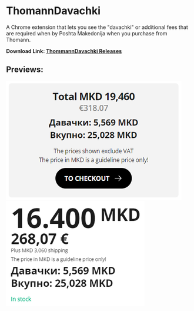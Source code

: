 # ThomannDavachki
A Chrome extension that lets you see the "davachki" or additional fees that are required when by Poshta Makedonija when you purchase from Thomann.

**Download Link: [ThommannDavachki Releases](https://github.com/AndrejStojkovic/ThomannDavachki/releases/tag/Releases)**

## Previews:
<img src='misc/preview1.png' />
<img src='misc/preview2.png' />
